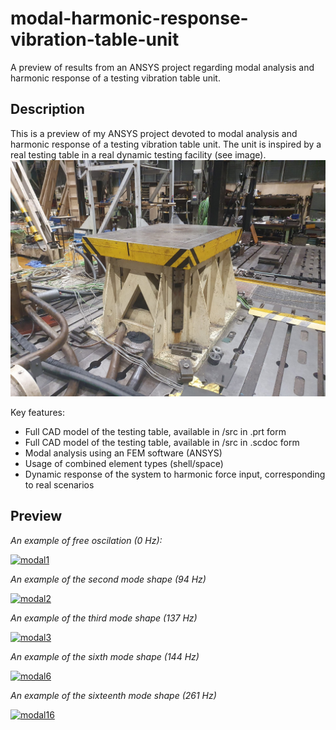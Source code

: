 # modal-harmonic-response-vibration-table-unit
A preview of results from an ANSYS project regarding modal analysis and harmonic response of a testing vibration table unit.

## Description
This is a preview of my ANSYS project devoted to modal analysis and harmonic response of a testing vibration table unit.
The unit is inspired by a real testing table in a real dynamic testing facility (see image).
![foto](images/table.jpg)

Key features:
- Full CAD model of the testing table, available in /src in .prt form
- Full CAD model of the testing table, available in /src in .scdoc form
- Modal analysis using an FEM software (ANSYS)
- Usage of combined element types (shell/space)
- Dynamic response of the system to harmonic force input, corresponding to real scenarios

## Preview

*An example of free oscilation (0 Hz):* 

[![modal1](https://img.youtube.com/vi/t_31BR5LdCg/0.jpg)](https://www.youtube.com/watch?v=t_31BR5LdCg)

*An example of the second mode shape (94 Hz)*

[![modal2](https://img.youtube.com/vi/_ICnl_JK4wc/0.jpg)](https://www.youtube.com/watch?v=_ICnl_JK4wc)

*An example of the third mode shape (137 Hz)*

[![modal3](https://img.youtube.com/vi/DK5_Polxvik/0.jpg)](https://www.youtube.com/watch?v=DK5_Polxvik)

*An example of the sixth mode shape (144 Hz)*

[![modal6](https://img.youtube.com/vi/CG_lOBtkVJY/0.jpg)](https://www.youtube.com/watch?v=CG_lOBtkVJY)

*An example of the sixteenth mode shape (261 Hz)*

[![modal16](https://img.youtube.com/vi/t2gqqAlSjo0/0.jpg)](https://www.youtube.com/watch?v=t2gqqAlSjo0)
